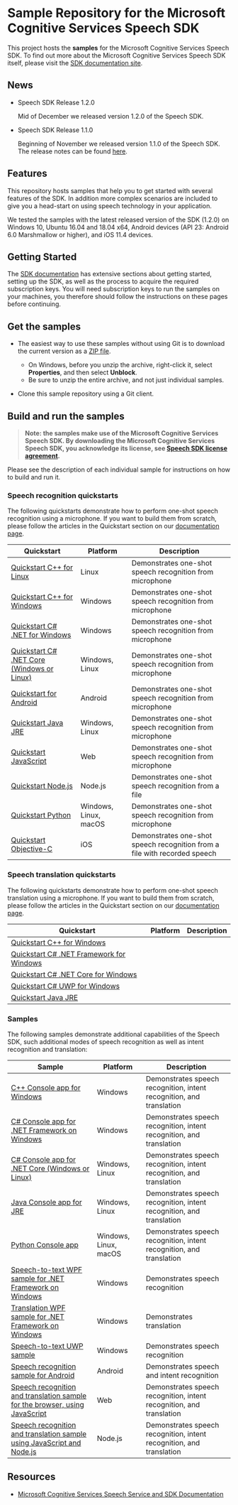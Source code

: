 # Sample Repository for the Microsoft Cognitive Services Speech SDK

This project hosts the **samples** for the Microsoft Cognitive Services Speech SDK. To find out more about the Microsoft Cognitive Services Speech SDK itself, please visit the [SDK documentation site](https://aka.ms/csspeech).

## News

* Speech SDK Release 1.2.0

  Mid of December we released version 1.2.0 of the Speech SDK.

* Speech SDK Release 1.1.0

  Beginning of November we released version 1.1.0 of the Speech SDK. The release notes can be found [here](https://docs.microsoft.com/azure/cognitive-services/speech-service/releasenotes#speech-service-sdk-110).

## Features

This repository hosts samples that help you to get started with several features of the SDK.
In addition more complex scenarios are included to give you a head-start on using speech technology in your application.

We tested the samples with the latest released version of the SDK (1.2.0) on Windows 10, Ubuntu 16.04 and 18.04 x64, Android devices (API 23: Android 6.0 Marshmallow or higher), and iOS 11.4 devices.

## Getting Started

The [SDK documentation](https://aka.ms/csspeech) has extensive sections about getting started, setting up the SDK, as well as the process to acquire the required subscription keys. You will need subscription keys to run the samples on your machines, you therefore should follow the instructions on these pages before continuing.

## Get the samples

* The easiest way to use these samples without using Git is to download the current version as a [ZIP file](https://github.com/Azure-Samples/cognitive-services-speech-sdk/archive/master.zip).

  * On Windows, before you unzip the archive, right-click it, select **Properties**, and then select **Unblock**.
  * Be sure to unzip the entire archive, and not just individual samples.

* Clone this sample repository using a Git client.

## Build and run the samples

> **Note: the samples make use of the Microsoft Cognitive Services Speech SDK.
> By downloading the Microsoft Cognitive Services Speech SDK, you acknowledge its license, see [Speech SDK license agreement](https://aka.ms/csspeech/license201809).**

Please see the description of each individual sample for instructions on how to build and run it.

### Speech recognition quickstarts

The following quickstarts demonstrate how to perform one-shot speech recognition using a microphone.
If you want to build them from scratch, please follow the articles in the Quickstart section on our [documentation page](https://aka.ms/csspeech).

| Quickstart | Platform | Description |
| ---------- | -------- | ----------- |
| [Quickstart C++ for Linux](./quickstart/cpp-linux/) | Linux | Demonstrates one-shot speech recognition from microphone |
| [Quickstart C++ for Windows](./quickstart/cpp-windows/) | Windows  | Demonstrates one-shot speech recognition from microphone |
| [Quickstart C# .NET for Windows](./quickstart/csharp-dotnet-windows/) | Windows | Demonstrates one-shot speech recognition from microphone |
| [Quickstart C# .NET Core (Windows or Linux)](./quickstart/csharp-dotnetcore/) | Windows, Linux | Demonstrates one-shot speech recognition from microphone |
| [Quickstart for Android](./quickstart/java-android/) | Android  | Demonstrates one-shot speech recognition from microphone |
| [Quickstart Java JRE](./quickstart/java-jre/) | Windows, Linux | Demonstrates one-shot speech recognition from microphone |
| [Quickstart JavaScript](./quickstart/js-browser/) | Web | Demonstrates one-shot speech recognition from microphone |
| [Quickstart Node.js](./quickstart/js-node/) | Node.js | Demonstrates one-shot speech recognition from a file |
| [Quickstart Python](./quickstart/python/) | Windows, Linux, macOS | Demonstrates one-shot speech recognition from microphone |
| [Quickstart Objective-C](./quickstart/objectivec-ios/) | iOS | Demonstrates one-shot speech recognition from a file with recorded speech |

### Speech translation quickstarts

The following quickstarts demonstrate how to perform one-shot speech translation using a microphone.
If you want to build them from scratch, please follow the articles in the Quickstart section on our [documentation page](https://aka.ms/csspeech).

| Quickstart | Platform | Description |
| ---------- | -------- | ----------- |
| [Quickstart C++ for Windows](./quickstart/speech-translation/cpp-windows/) |
| [Quickstart C# .NET Framework for Windows](./quickstart/speech-translation/csharp-dotnet-windows/) |
| [Quickstart C# .NET Core for Windows](./quickstart/speech-translation/csharp-dotnetcore/) |
| [Quickstart C# UWP for Windows](./quickstart/speech-translation/csharp-uwp/) |
| [Quickstart Java JRE](./quickstart/speech-translation/java-jre/) |

### Samples

The following samples demonstrate additional capabilities of the Speech SDK, such additional modes of speech recognition as well as intent recognition and translation:

| Sample                                                                                                      | Platform | Description                                                          |
| ---                                                                                                         | ---      | ---                                                                  |
| [C++ Console app for Windows](./samples/cpp/windows/console)                                                | Windows  | Demonstrates speech recognition, intent recognition, and translation |
| [C# Console app for .NET Framework on Windows](./samples/csharp/dotnet-windows/console)                     | Windows  | Demonstrates speech recognition, intent recognition, and translation |
| [C# Console app for .NET Core (Windows or Linux)](./samples/csharp/dotnetcore/console)                      | Windows, Linux  | Demonstrates speech recognition, intent recognition, and translation |
| [Java Console app for JRE](./samples/java/jre/console)                                                      | Windows, Linux | Demonstrates speech recognition, intent recognition, and translation |
| [Python Console app](./samples/python/console)                                                              | Windows, Linux, macOS  | Demonstrates speech recognition, intent recognition, and translation |
| [Speech-to-text WPF sample for .NET Framework on Windows](./samples/csharp/dotnet-windows/speechtotext-wpf) | Windows  | Demonstrates speech recognition |
| [Translation WPF sample for .NET Framework on Windows](./samples/csharp/dotnet-windows/translation-wpf)     | Windows  | Demonstrates translation |
| [Speech-to-text UWP sample](./samples/csharp/uwp/speechtotext-uwp)                                          | Windows  | Demonstrates speech recognition |
| [Speech recognition sample for Android](./samples/java/android/sdkdemo)                                     | Android  | Demonstrates speech and intent recognition |
| [Speech recognition and translation sample for the browser, using JavaScript](./samples/js/browser)         | Web  | Demonstrates speech recognition, intent recognition, and translation |
| [Speech recognition and translation sample using JavaScript and Node.js](./samples/js/node)                 | Node.js  | Demonstrates speech recognition, intent recognition, and translation |

## Resources

- [Microsoft Cognitive Services Speech Service and SDK Documentation](https://aka.ms/csspeech)
